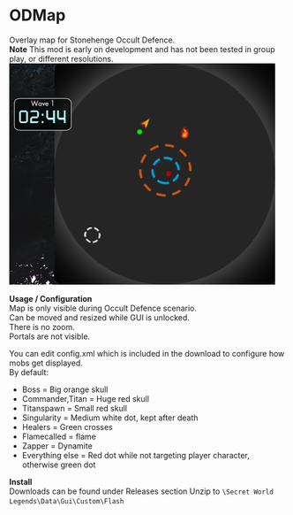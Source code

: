 # ODMap  
Overlay map for Stonehenge Occult Defence.  
**Note** This mod is early on development and has not been tested in group play, or different resolutions.   
[![example](example.png "example")](https://raw.githubusercontent.com/SecretFox/ODMap/master/example.png)  
  
**Usage / Configuration**  
Map is only visible during Occult Defence scenario.  
Can be moved and resized while GUI is unlocked.  
There is no zoom.  
Portals are not visible.  
  
You can edit config.xml which is included in the download to configure how mobs get displayed.  
By default:  
* Boss = Big orange skull  
* Commander,Titan = Huge red skull  
* Titanspawn = Small red skull  
* Singularity = Medium white dot, kept after death  
* Healers = Green crosses  
* Flamecalled = flame  
* Zapper = Dynamite  
* Everything else = Red dot while not targeting player character, otherwise green dot
	
**Install**  
Downloads can be found under Releases section
Unzip to `\Secret World Legends\Data\Gui\Custom\Flash`
